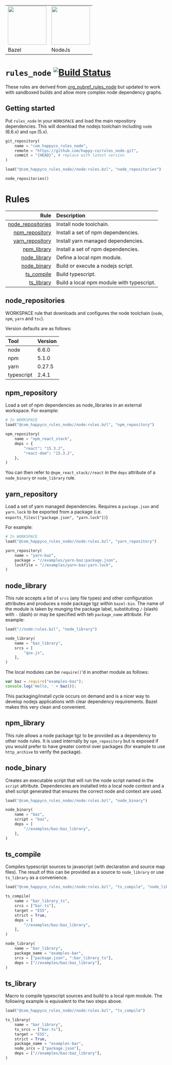 <table><tr>
<td><img src="https://github.com/pubref/rules_protobuf/blob/master/images/bazel.png" width="120"/></td>
<td><img src="https://nodejs.org/static/images/logo.svg" width="120"/></td>
</tr><tr>
<td>Bazel</td>
<td>NodeJs</td>
</tr></table>

# `rules_node` [![Build Status](https://travis-ci.org/happy-co/rules_node.svg?branch=master)](https://travis-ci.org/happy-co/rules_node)

These rules are derived from [org_pubref_rules_node](https://github.com/pubref/rules_node) but updated to work with sandboxed builds and allow more complex node dependency graphs.

## Getting started
Put `rules_node` in your `WORKSPACE` and load the main repository
dependencies.  This will download the nodejs toolchain including
`node` (6.6.x) and `npm` (5.x).

```python
git_repository(
    name = "com_happyco_rules_node",
    remote = "https://github.com/happy-co/rules_node.git",
    commit = "{HEAD}", # replace with latest version
)

load("@com_happyco_rules_node//node:rules.bzl", "node_repositories")

node_repositories()
```

# Rules

| Rule | Description |
| ---: | :---------- |
| [node_repositories](#node_repositories) | Install node toolchain. |
| [npm_repository](#npm_repository) | Install a set of npm dependencies. |
| [yarn_repository](#yarn_repository) | Install yarn managed dependencies. |
| [npm_library](#npm_library) | Install a set of npm dependencies. |
| [node_library](#node_library) | Define a local npm module. |
| [node_binary](#node_binary) | Build or execute a nodejs script. |
| [ts_compile](#ts_compile) | Build typescript. |
| [ts_library](#ts_library) | Build a local npm module with typescript. |


## node_repositories

WORKSPACE rule that downloads and configures the node toolchain
(`node`, `npm`, `yarn` and `tsc`).

Version defaults are as follows:

| Tool | Version |
| :--- | :------ |
| node | 6.6.0 |
| npm | 5.1.0 |
| yarn | 0.27.5 |
| typescript | 2.4.1 |

## npm_repository

Load a set of npm dependencies as node_libraries in an external workspace.
For example:

```python
# In WORKSPACE
load("@com_happyco_rules_node//node:rules.bzl", "npm_repository")

npm_repository(
    name = "npm_react_stack",
    deps = {
        "react": "15.3.2",
        "react-dom": "15.3.2",
    },
)
```

You can then refer to `@npm_react_stack//react` in the `deps`
attribute of a `node_binary` or `node_library` rule.

## yarn_repository

Load a set of yarn managed dependencies. Requires a `package.json` and `yarn.lock` to be exported from a package (i.e. `exports_files(["package.json", "yarn.lock"])`)

For example:

```python
# In WORKSPACE
load("@com_happyco_rules_node//node:rules.bzl", "yarn_repository")

yarn_repository(
    name = "yarn-baz",
    package = "//examples/yarn-baz:package.json",
    lockfile = "//examples/yarn-baz:yarn.lock",
)
```

## node_library

This rule accepts a list of `srcs` (any file types) and other configuration
attributes and produces a node package tgz within `bazel-bin`.  The name of the
module is taken by munging the package label, substituting `/` (slash) with `-`
(dash) or may be specified with teh `package_name` attribute. For example:

```python
load("//node:rules.bzl", "node_library")

node_library(
    name = "baz_library",
    srcs = [
        "qux.js",
    ],
)
```

The local modules can be `require()`'d in another module as follows:

```js
var baz = require("examples-baz");
console.log('Hello, ' + baz());
```

This packaging/install cycle occurs on demand and is a nicer way to
develop nodejs applications with clear dependency requirements.  Bazel
makes this very clean and convenient.

## npm_library

This rule allows a node package tgz to be provided as a dependency to
other node rules. It is used internally by `npm_repository` but is exposed
if you would prefer to have greater control over packages (for example to
use `http_archive` to verify the package).

## node_binary

Creates an executable script that will run the node script named in the
`script` attribute. Dependencies are installed into a local node context and
a shell script generated that ensures the correct node and context are used.

```python
load("@com_happyco_rules_node//node:rules.bzl", "node_binary")

node_binary(
    name = "baz",
    script = "baz",
    deps = [
        "//examples/baz:baz_library",
    ],
)
```

## ts_compile

Compiles typescript sources to javascript (with declaration and source map files).
The result of this can be provided as a source to `node_library` or use
`ts_library` as a convenience.

```python
load("@com_happyco_rules_node//node:rules.bzl", "ts_compile", "node_library")

ts_compile(
    name = "bar_library_ts",
    srcs = ["bar.ts"],
    target = "ES5",
    strict = True,
    deps = [
        "//examples/baz:baz_library",
    ],
)

node_library(
    name = "bar_library",
    package_name = "examples-bar",
    srcs = ["package.json", ":bar_library_ts"],
    deps = ["//examples/baz:baz_library"],
)
```

## ts_library

Macro to compile typescript sources and build to a local npm module.
The following example is equivalent to the two steps above.

```python
load("@com_happyco_rules_node//node:rules.bzl", "ts_compile")

ts_library(
    name = "bar_library",
    ts_srcs = ["bar.ts"],
    target = "ES5",
    strict = True,
    package_name = "examples-bar",
    node_srcs = ["package.json"],
    deps = ["//examples/baz:baz_library"],
)
```
